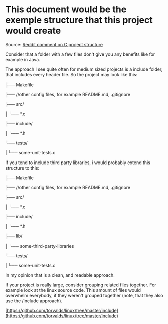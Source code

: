 # This document would be the exemple structure that this project would create

Source: [Reddit comment on C project structure](https://www.reddit.com/r/C_Programming/comments/tt0q0n/comment/i2vi4lo/?utm_source=share&utm_medium=web3x&utm_name=web3xcss&utm_term=1&utm_content=share_button)

Consider that a folder with a few files don't give you any benefits like for example in Java.

The approach I see quite often for medium sized projects is a include folder, that includes every header file. So the project may look like this:

├── Makefile

├── //other config files, for example README.md, .gitignore

├── src/

│   └── *.c

├── include/

│   └── *.h

└── tests/

| └── some-unit-tests.c

If you tend to include third party libraries, i would probably extend this structure to this:

├── Makefile

├── //other config files, for example README.md, .gitignore

├── src/

│   └── *.c

├── include/

│   └── *.h

├── lib/

│   └── some-third-party-libraries

└── tests/

| └── some-unit-tests.c

In my opinion that is a clean, and readable approach.

If your project is really large, consider grouping related files together. For example look at the linux source code. This amount of files would overwhelm everybody, if they weren't grouped together (note, that they also use the /include approach).

[https://github.com/torvalds/linux/tree/master/include](https://github.com/torvalds/linux/tree/master/include)
